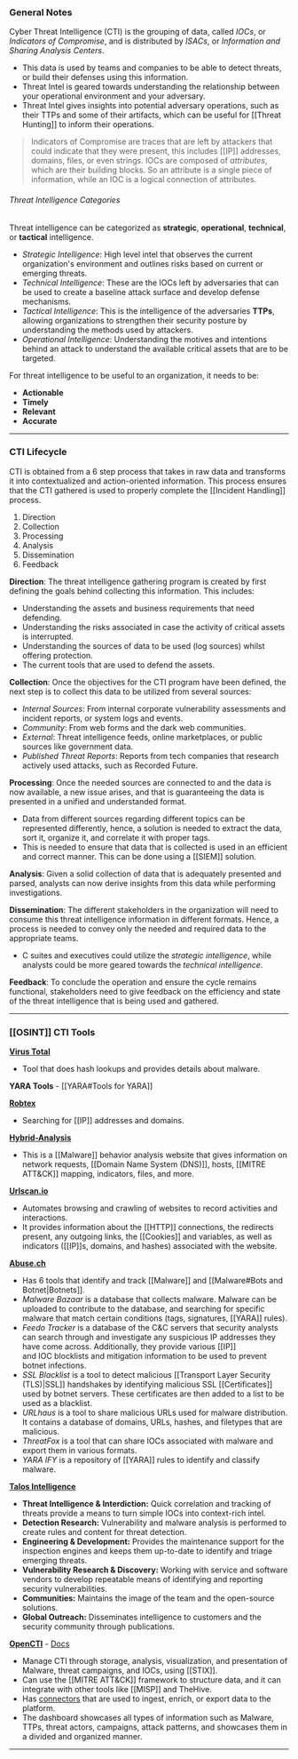 ### General Notes

Cyber Threat Intelligence (CTI) is the grouping of data, called *IOCs*, or *Indicators of Compromise*, and is distributed by *ISACs*, or *Information and Sharing Analysis Centers*.
- This data is used by teams and companies to be able to detect threats, or build their defenses using this information.
- Threat Intel is geared towards understanding the relationship between your operational environment and your adversary.
- Threat Intel gives insights into potential adversary operations, such as their TTPs and some of their artifacts, which can be useful for [[Threat Hunting]] to inform their operations.

> Indicators of Compromise are traces that are left by attackers that could indicate that they were present, this includes [[IP]] addresses, domains, files, or even strings. IOCs are composed of *attributes*, which are their building blocks. So an attribute is a single piece of information, while an IOC is a logical connection of attributes.

###### Threat Intelligence Categories
Threat intelligence can be categorized as **strategic**, **operational**, **technical**, or **tactical** intelligence.
- *Strategic Intelligence*: High level intel that observes the current organization's environment and outlines risks based on current or emerging threats.
- *Technical Intelligence*: These are the IOCs left by adversaries that can be used to create a baseline attack surface and develop defense mechanisms.
- *Tactical Intelligence*: This is the intelligence of the adversaries **TTPs**, allowing organizations to strengthen their security posture by understanding the methods used by attackers.
- *Operational Intelligence*: Understanding the motives and intentions behind an attack to understand the available critical assets that are to be targeted.

For threat intelligence to be useful to an organization, it needs to be:
- **Actionable**
- **Timely**
- **Relevant**
- **Accurate**

---
### CTI Lifecycle

CTI is obtained from a 6 step process that takes in raw data and transforms it into contextualized and action-oriented information. This process ensures that the CTI gathered is used to properly complete the [[Incident Handling]] process.
1. Direction
2. Collection
3. Processing
4. Analysis
5. Dissemination
6. Feedback

**Direction**: The threat intelligence gathering program is created by first defining the goals behind collecting this information. This includes:  
- Understanding the assets and business requirements that need defending. 
- Understanding the risks associated in case the activity of critical assets is interrupted.
- Understanding the sources of data to be used (log sources) whilst offering protection. 
- The current tools that are used to defend the assets.

**Collection**: Once the objectives for the CTI program have been defined, the next step is to collect this data to be utilized from several sources:
- *Internal Sources*: From internal corporate vulnerability assessments and incident reports, or system logs and events.
- *Community*: From web forms and the dark web communities.
- *External*: Threat intelligence feeds, online marketplaces, or public sources like government data.
- *Published Threat Reports*: Reports from tech companies that research actively used attacks, such as Recorded Future.

**Processing**: Once the needed sources are connected to and the data is now available, a new issue arises, and that is guaranteeing the data is presented in a unified and understanded format.
- Data from different sources regarding different topics can be represented differently, hence, a solution is needed to extract the data, sort it, organize it, and correlate it with proper tags.
- This is needed to ensure that data that is collected is used in an efficient and correct manner. This can be done using a [[SIEM]] solution.

**Analysis**: Given a solid collection of data that is adequately presented and parsed, analysts can now derive insights from this data while performing investigations.

**Dissemination**: The different stakeholders in the organization will need to consume this threat intelligence information in different formats. Hence, a process is needed to convey only the needed and required data to the appropriate teams.
- C suites and executives could utilize the *strategic intelligence*, while analysts could be more geared towards the *technical intelligence*.

**Feedback**: To conclude the operation and ensure the cycle remains functional, stakeholders need to give feedback on the efficiency and state of the threat intelligence that is being used and gathered.

---
### [[OSINT]] CTI Tools

**[Virus Total](https://www.virustotal.com/gui/home/upload)**
- Tool that does hash lookups and provides details about malware.

**YARA Tools** - [[YARA#Tools for YARA]]

**[Robtex](https://www.robtex.com/)**
- Searching for [[IP]] addresses and domains.

**[Hybrid-Analysis](https://hybrid-analysis.com/)**
- This is a [[Malware]] behavior analysis website that gives information on network requests, [[Domain Name System (DNS)]], hosts, [[MITRE ATT&CK]] mapping, indicators, files, and more.

**[Urlscan.io](https://urlscan.io/)** 
- Automates browsing and crawling of websites to record activities and interactions. 
- It provides information about the [[HTTP]] connections, the redirects present, any outgoing links, the [[Cookies]] and variables, as well as indicators ([[IP]]s, domains, and hashes) associated with the website.

**[Abuse.ch](https://abuse.ch/)**
- Has 6 tools that identify and track [[Malware]] and [[Malware#Bots and Botnet|Botnets]].
- *Malware Bazaar* is a database that collects malware. Malware can be uploaded to contribute to the database, and searching for specific malware that match certain conditions (tags, signatures, [[YARA]] rules).
- *Feedo Tracker* is a database of the C&C servers that security analysts can search through and investigate any suspicious IP addresses they have come across. Additionally, they provide various [[IP]] and IOC blocklists and mitigation information to be used to prevent botnet infections.
- *SSL Blacklist* is a tool to detect malicious [[Transport Layer Security (TLS)|SSL]] handshakes by identifying malicious SSL [[Certificates]] used by botnet servers. These certificates are then added to a list to be used as a blacklist.
- *URLhaus* is a tool to share malicious URLs used for malware distribution. It contains a database of domains, URLs, hashes, and filetypes that are malicious.
- *ThreatFox* is a tool that can share IOCs associated with malware and export them in various formats.
- *YARA IFY* is a repository of [[YARA]] rules to identify and classify malware.

**[Talos Intelligence](https://talosintelligence.com/)**
- **Threat Intelligence & Interdiction:** Quick correlation and tracking of threats provide a means to turn simple IOCs into context-rich intel.
- **Detection Research:** Vulnerability and malware analysis is performed to create rules and content for threat detection.
- **Engineering & Development:** Provides the maintenance support for the inspection engines and keeps them up-to-date to identify and triage emerging threats.
- **Vulnerability Research & Discovery:** Working with service and software vendors to develop repeatable means of identifying and reporting security vulnerabilities.
- **Communities:** Maintains the image of the team and the open-source solutions.
- **Global Outreach:** Disseminates intelligence to customers and the security community through publications.

**[OpenCTI](https://github.com/OpenCTI-Platform/opencti)** - [Docs](https://docs.opencti.io/latest/)
- Manage CTI through storage, analysis, visualization, and presentation of Malware, threat campaigns, and IOCs, using [[STIX]].
- Can use the [[MITRE ATT&CK]] framework to structure data, and it can integrate with other tools like [[MISP]] and TheHive.
- Has [connectors](https://docs.opencti.io/latest/deployment/connectors/) that are used to ingest, enrich, or export data to the platform.
- The dashboard showcases all types of information such as Malware, TTPs, threat actors, campaigns, attack patterns, and showcases them in a divided and organized manner.

---
